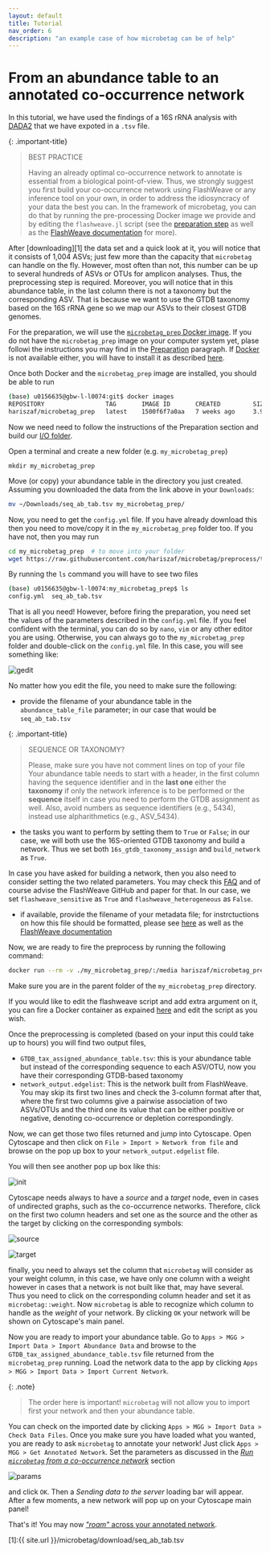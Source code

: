 ```yaml
---
layout: default
title: Tutorial
nav_order: 6
description: "an example case of how microbetag can be of help"
---
```


# From an abundance table to an annotated co-occurrence network


In this tutorial, we have used the findings of a 16S rRNA analysis with [DADA2](https://benjjneb.github.io/dada2/) that we have expoted in a `.tsv` file. 


{: .important-title}
> BEST PRACTICE
>
> Having an already optimal co-occurrence network to annotate is essential from a biological point-of-view.
> Thus, we strongly suggest you first build your co-occurrence network using FlashWeave or any inference tool 
> on your own, in order to address the idiosyncracy of your data the best you can. 
> In the framework of microbetag, you can do that by running the pre-processing Docker image we provide and by editing the
> `flashweave.jl` script (see the [preparation step](input.md#the-preparation) as well as the [FlashWeave documentation](https://githubhelp.com/meringlab/FlashWeave.jl) for more).



After [downloading][1] the data set and a quick look at it, you will notice that it consists of 1,004 ASVs; just few more than the capacity that `microbetag` can handle on the fly.
However, most often than not, this number can be up to several hundreds of ASVs or OTUs for amplicon analyses.
Thus, the preprocessing step is required.
Moreover, you will notice that in this abundance table, in the last column there is not a taxonomy but the corresponding ASV. 
That is because we want to use the GTDB taxonomy based on the 16S rRNA gene so we map our ASVs to their closest GTDB genomes. 

For the preparation, we will use the [`microbetag_prep` Docker image](https://hub.docker.com/r/hariszaf/microbetag_prep). 
If you do not have the `microbetag_prep` image on your computer system yet, plase followi the instructions you may find in the [Preparation](./input.md#the-preparation) paragraph. 
If [Docker](https://www.docker.com) is not available either, you will have to install it as described [here](https://docs.docker.com/get-docker/). 

Once both Docker and the `microbetag_prep` image are installed, you should be able to run

```bash
(base) u0156635@gbw-l-l0074:git$ docker images
REPOSITORY                 TAG       IMAGE ID       CREATED         SIZE
hariszaf/microbetag_prep   latest    1500f6f7a0aa   7 weeks ago     3.92GB
```

Now we need need to follow the instructions of the Preparation section and build our [I/O folder](./input.md#io-folder).

Open a terminal and create a new folder (e.g. `my_microbetag_prep`)

```
mkdir my_microbetag_prep
```

Move (or copy) your abundance table in the directory you just created. 
Assuming you downloaded the data from the link above in your `Downloads`: 

```bash
mv ~/Downloads/seq_ab_tab.tsv my_microbetag_prep/
```

Now, you need to get the `config.yml` file. 
If you have already download this then you need to move/copy it in the `my_microbetag_prep` folder too. 
If you have not, then you may run 

```bash
cd my_microbetag_prep  # to move into your folder
wget https://raw.githubusercontent.com/hariszaf/microbetag/preprocess/test/config.yml
```

By running the `ls` command you will have to see two files 

```bash
(base) u0156635@gbw-l-l0074:my_microbetag_prep$ ls
config.yml  seq_ab_tab.tsv
```

That is all you need! However, before firing the preparation, you need set the values of the parameters described in the `config.yml` file. 
If you feel confident with the terminal, you can do so by `nano`, `vim` or any other editor you are using. 
Otherwise, you can always go to the `my_microbetag_prep` folder and double-click on the `config.yml` file. 
In this case, you will see something like:

![gedit](../assets/images/config.png)


No matter how you edit the file, you need to make sure the following: 

- provide the filename of your abundance table in the `abundance_table_file` parameter; in our case that would be `seq_ab_tab.tsv`

{: .important-title}
> SEQUENCE OR TAXONOMY?
>
> Please, make sure you have not comment lines on top of your file
> Your abundance table needs to start with a header, in the first column having the sequence identifier and in the **last one** either the **taxonomy** if only the network inference is to be performed or the **sequence** itself in case you need to perform the GTDB assignment as well.
> Also, avoid numbers as sequence identifiers (e.g., 5434), instead use alpharithmetics (e.g., ASV_5434).

- the tasks you want to perform by setting them to `True` or `False`; in our case, we will both use the 16S-oriented GTDB taxonomy and build a network. Thus we set both `16s_gtdb_taxonomy_assign` and `build_network` as `True`.


In case you have asked for building a network, then you also need to consider setting the two related parameters.
You may check this [FAQ](./faq.md#what-is-sensitive-and-heterogeneous-in-flashweave) and of course advise the FlashWeave GitHub and paper for that. 
In our case, we set `flashweave_sensitive` as `True` and `flashweave_heterogeneous` as `False`.


- if available, provide the filename of your metadata file; for instrctuctions on how this file should be formatted, please see [here](https://hariszaf.github.io/microbetag/docs/input/#case-1-all-you-have-is-your-abundance-table-and-your-taxonomies) as well as the [FlashWeave documentation](https://github.com/meringlab/FlashWeave.jl)




Now, we are ready to fire the preprocess by running the following command:

```bash
docker run --rm -v ./my_microbetag_prep/:/media hariszaf/microbetag_prep
```

Make sure you are in the parent folder of the `my_microbetag_prep` directory. 

If you would like to edit the flashweave script and add extra argument on it, you can 
fire a Docker container as expained [here](./input.md#io-folder) and edit the script as you wish.


Once the preprocessing is completed (based on your input this could take up to hours)
you will find two output files, 

- `GTDB_tax_assigned_abundance_table.tsv`: this is your abundance table but instead of the corresponding sequence to each ASV/OTU, now you have their corresponding GTDB-based taxonomy
- `network_output.edgelist`: This is the network built from FlashWeave. You may skip its first two lines and check the 3-column format after that, where the first two columns give a pairwise association of two ASVs/OTUs and the third one its value that can be either positive or negative, denoting co-occurrence or depletion correspondingly.


Now, we can get those two files returned and jump into Cytoscape. 
Open Cytoscape and then click on `File > Import > Network from file` and browse on the pop up box to your `network_output.edgelist` file. 

You will then see another pop up box like this: 

![init](../assets/images/app/prep_import_Network.png)

Cytoscape needs always to have a *source* and a *target* node, even in cases of undirected graphs, such as the co-occurrence networks.
Therefore, click on the first two column headers and set one as the source and the other as the target by clicking on the corresponding symbols: 

![source](../assets/images/app/source.png)

![target](../assets/images/app/target.png)


finally, you need to always set the column that `microbetag` will consider as your weight column, in this case, we have only one column with a weight however in cases that a network is not built like that, may have several. 
Thus you need to click on the corresponding column header and set it as `microbetag::weight`.
Now `microbetag` is able to recognize which column to handle as the *weight* of your network.
By clicking `OK` your network will be shown on Cytoscape's main panel. 

Now you are ready to import your abundance table. 
Go to `Apps > MGG > Import Data > Import Abundance Data` and browse to the `GTDB_tax_assigned_abundance_table.tsv` file returned from the `microbetag_prep` running.
Load the network data to the app by clicking `Apps > MGG > Import Data > Import Current Network`.

{: .note}
> The order here is important! `microbetag` will not allow you to import first your network and then your abundance table. 

You can check on the imported date by clicking `Apps > MGG > Import Data > Check Data Files`.
Once you make sure you have loaded what you wanted, you are ready to ask `microbetag` to annotate your network! 
Just click `Apps > MGG > Get Annotated Network`.
Set the parameters as discussed in the [*Run `microbetag` from a co-occurrence network*](./cytoApp.md#starting-from-a-co-occurrence-network) section 

![params](../assets/images/app/prepSettings.png)



and click `OK`. 
Then a *Sending data to the server* loading bar will appear. 
After a few moments, a new network will pop up on your Cytoscape main panel! 

That's it! 
You may now [*"roam"* across your annotated network](./cytoApp.md#roaming-acrross-annotated-nodes-and-edges).

[1]:{{ site.url }}/microbetag/download/seq_ab_tab.tsv


<!-- 
Dataset:
 -->




